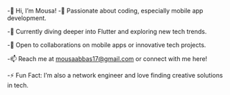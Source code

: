 -👋 Hi, I’m Mousa!
-👀 Passionate about coding, 
    especially mobile app development.

-🌱 Currently diving deeper into Flutter
     and exploring new tech trends.

-💞️ Open to collaborations on mobile apps
     or innovative tech projects.

-📫 Reach me at mousaabbas17@gmail.com 
    or connect with me here!

-⚡ Fun Fact: I’m also a network engineer
    and love finding creative solutions in tech.

<!---
itsmousa7/itsmousa7 is a ✨ special ✨ repository because its `README.md` (this file) appears on your GitHub profile.
You can click the Preview link to take a look at your changes.
--->
